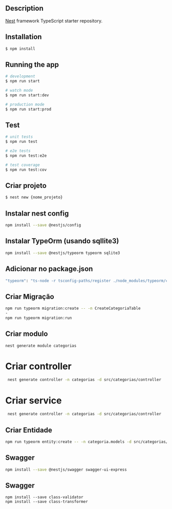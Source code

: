 ## Description

[Nest](https://github.com/nestjs/nest) framework TypeScript starter repository.

## Installation

```bash
$ npm install
```

## Running the app

```bash
# development
$ npm run start

# watch mode
$ npm run start:dev

# production mode
$ npm run start:prod
```

## Test

```bash
# unit tests
$ npm run test

# e2e tests
$ npm run test:e2e

# test coverage
$ npm run test:cov
```

## Criar projeto

```bash
$ nest new {nome_projeto}
```

## Instalar nest config

```bash
npm install --save @nestjs/config
```

## Instalar TypeOrm (usando sqllite3)

```bash
npm install --save @nestjs/typeorm typeorm sqlite3
```
## Adicionar no package.json

```bash
"typeorm": "ts-node -r tsconfig-paths/register ./node_modules/typeorm/cli.js"
```

## Criar Migração

```bash
npm run typeorm migration:create -- -n CreateCategoriaTable
-
npm run typeorm migration:run
```

## Criar modulo

```bash
nest generate module categorias    
```

# Criar controller

```bash
 nest generate controller -n categorias -d src/categorias/controller
 ```

 # Criar service

```bash
 nest generate controller -n categorias -d src/categorias/controller
 ```


## Criar Entidade

```bash
npm run typeorm entity:create -- -n categoria.models -d src/categorias/models
```

## Swagger

```bash
npm install --save @nestjs/swagger swagger-ui-express
```

## Swagger

```Class validator
npm install --save class-validator
npm install --save class-transformer
```


